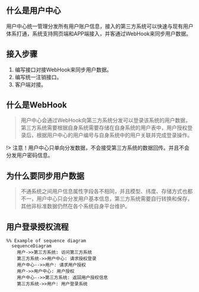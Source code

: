 ## 什么是用户中心

用户中心统一管理分发所有用户账户信息，接入的第三方系统可以快速与现有用户体系打通，系统支持网页端和APP端接入，并客通过WebHook来同步用户数据。

## 接入步骤

1. 编写接口对接WebHook来同步用户数据。
2. 编写统一注销接口。
3. 客户端对接。

## 什么是WebHook

> 用户中心会通过WebHook向第三方系统分发可以登录该系统的用户数据，第三方系统需要根据自身系统需要存储在自身系统的用户表中，用户授权登录后，根据用户中心的用户编号与自身系统中的用户关联并完成登录操作。

!> 注意！用户中心只单向分发数据，不会接受第三方系统的数据回传。并且不会分发用户密码信息。

## 为什么要同步用户数据

> 不通系统之间用户信息属性字段各不相同，并且模型、纬度、存储方式也都不一，用户中心只会分发用户基本信息，第三方系统需要自行转换和保存，其他非标准数据仍然在各个系统自身平台维护。

## 用户登录授权流程

```mermaid
%% Example of sequence diagram
  sequenceDiagram
    用户->>第三方系统: 访问第三方系统
    第三方系统->>用户中心: 请求授权登录
    用户中心-->>用户: 请求用户授权
    用户->>用户中心: 用户授权
    用户中心-->>第三方系统: 返回用户授权信息
    第三方系统->>用户: 用户登录系统
```
